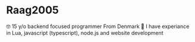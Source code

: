 # Raag2005
🤓 15 y/o backend focused programmer From Denmark
👾 I have experiance in Lua, javascript (typescript), node.js and website development
